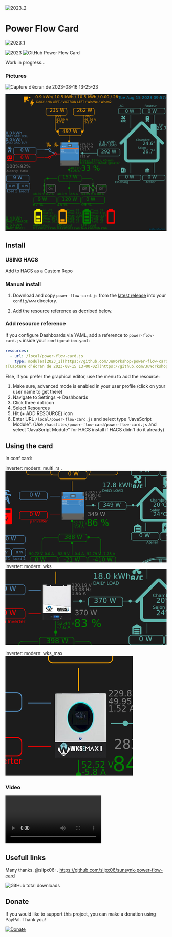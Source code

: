 ![2023_2](https://github.com/JuWorkshop/power-flow-card/assets/89390048/c096ad2a-7c90-47ca-830e-de44db63e0a2)


# Power Flow Card 
![2023_1](https://github.com/JuWorkshop/power-flow-card/assets/89390048/9f27dbbc-b2ed-4d19-9593-4e3522294c33)

![2023](https://user-images.githubusercontent.com/89390048/)
<img src="https://user-images.githubusercontent.com/89390048/261030406-35d3024d-0e5c-4ed7-a4c8-5dc61a412bba.png" alt="GitHub Power Flow Card" width="600px"/>

Work in progress...

### Pictures

![Capture d’écran de 2023-08-16 13-25-23](https://github.com/JuWorkshop/power-flow-card/assets/89390048/35d3024d-0e5c-4ed7-a4c8-5dc61a412bba)


![](img/level.png) 

## Install

### USING HACS

Add to HACS as a Custom Repo

### Manual install

1. Download and copy `power-flow-card.js` from the [latest release](https://github.com/JuWorkshop/power-flow-card/releases/latest) into your `config/www` directory.

2. Add the resource reference as decribed below.

### Add resource reference

If you configure Dashboards via YAML, add a reference to `power-flow-card.js` inside your `configuration.yaml`:

```yaml
resources:
  - url: /local/power-flow-card.js
    type: module![2023_1](https://github.com/JuWorkshop/power-flow-card/assets/89390048/5cfc1764-4dcd-4514-b376-40051ab9d0a6)
![Capture d’écran de 2023-08-15 13-00-02](https://github.com/JuWorkshop/power-flow-card/assets/89390048/d1c89f1d-043f-4c21-978c-600469f59462)

```

Else, if you prefer the graphical editor, use the menu to add the resource:

1. Make sure, advanced mode is enabled in your user profile (click on your user name to get there)
2. Navigate to Settings -> Dashboards
3. Click three dot icon
4. Select Resources
5. Hit (+ ADD RESOURCE) icon
6. Enter URL `/local/power-flow-card.js` and select type "JavaScript Module".
   (Use `/hacsfiles/power-flow-card/power-flow-card.js` and select "JavaScript Module" for HACS install if HACS didn't do it already)

## Using the card



In conf card:
 
inverter:
  modern: multi_rs
 .
![](img/multi_rs.png) 
inverter:
  modern: wks
![](img/wks.png) 

inverter:
  modern: wks_max
![](img/wks_max.png) 

### Video
![](MosFet_BMS_cmd.mp4) 

## Usefull links
Many thanks. @slipx06:
. https://github.com/slipx06/sunsynk-power-flow-card

![GitHub total downloads](https://img.shields.io/github/downloads/JuWorkshop/power-flow-card/total?style=flat-square)

## Donate

If you would like to support this project, you can make a donation using PayPal. Thank you!

[![Donate](https://www.paypalobjects.com/en_US/i/btn/btn_donateCC_LG.gif)](https://www.paypal.com/donate/?business=2HTV9RH5BPWX6&no_recurring=0&currency_code=EUR)
